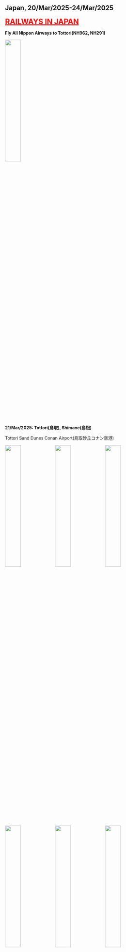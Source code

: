 ## Japan, 20/Mar/2025-24/Mar/2025

**[<font color=red size=5><u>RAILWAYS IN JAPAN</u></font>](https://wqgcx.github.io/transport/20250320JP/JR/)**

**Fly All Nippon Airways to Tottori(NH962, NH291)**

<img src="../20250320JP_photos/IMG_7812.jpeg" width="32%">

**21/Mar/2025: Tottori(鳥取), Shimane(島根)**

Tottori Sand Dunes Conan Airport(鳥取砂丘コナン空港)

<img src="../20250320JP_photos/IMG_7815.jpeg" width="32%">
<img src="../20250320JP_photos/IMG_7816.jpeg" width="32%">
<img src="../20250320JP_photos/IMG_7817.jpeg" width="32%">
<img src="../20250320JP_photos/IMG_7818.jpeg" width="32%">
<img src="../20250320JP_photos/IMG_7819.jpeg" width="32%">
<img src="../20250320JP_photos/IMG_7820.jpeg" width="32%">
<img src="../20250320JP_photos/IMG_7821.jpeg" width="32%">
<img src="../20250320JP_photos/IMG_7822.jpeg" width="32%">

Tottori Sand Dunes(鳥取砂丘)

<img src="../20250320JP_photos/IMG_7827.jpeg" width="32%">
<img src="../20250320JP_photos/IMG_7831.jpeg" width="32%">
<img src="../20250320JP_photos/IMG_7832.jpeg" width="32%">
<img src="../20250320JP_photos/IMG_7833.jpeg" width="32%">
<img src="../20250320JP_photos/IMG_7834.jpeg" width="32%">
<img src="../20250320JP_photos/IMG_7835.jpeg" width="32%">

Tottori Castle Ruins(鳥取城跡)

<img src="../20250320JP_photos/IMG_7839.jpeg" width="32%">
<img src="../20250320JP_photos/IMG_7842.jpeg" width="32%">
<img src="../20250320JP_photos/IMG_7844.jpeg" width="32%">
<img src="../20250320JP_photos/IMG_7845.jpeg" width="32%">
<img src="../20250320JP_photos/IMG_7846.jpeg" width="32%">
<img src="../20250320JP_photos/IMG_7848.jpeg" width="32%">

Hakuto Shrine and Hakuto Coast(白兎神社, 白兎海岸)

<img src="../20250320JP_photos/IMG_7866.jpeg" width="32%">
<img src="../20250320JP_photos/IMG_7862.jpeg" width="32%">
<img src="../20250320JP_photos/IMG_7861.jpeg" width="32%">
<img src="../20250320JP_photos/IMG_7860.jpeg" width="32%">
<img src="../20250320JP_photos/IMG_7855.jpeg" width="32%">
<img src="../20250320JP_photos/IMG_7856.jpeg" width="32%">
<img src="../20250320JP_photos/IMG_7853.jpeg" width="32%">
<img src="../20250320JP_photos/IMG_7863.jpeg" width="32%">
<img src="../20250320JP_photos/IMG_7864.jpeg" width="32%">

Lake Shinji(宍道湖)

<img src="../20250320JP_photos/IMG_7874.jpeg" width="32%">
<img src="../20250320JP_photos/IMG_7872.jpeg" width="32%">
<img src="../20250320JP_photos/IMG_7873.jpeg" width="32%">
<img src="../20250320JP_photos/IMG_7875.jpeg" width="32%">
<img src="../20250320JP_photos/IMG_7877.jpeg" width="32%">

Japanese-Style Dinner

<img src="../20250320JP_photos/IMG_7881.jpeg" width="32%">

Matsue Castle(松江城)

<img src="../20250320JP_photos/IMG_7883.jpeg" width="32%">
<img src="../20250320JP_photos/IMG_7884.jpeg" width="32%">

**22/Mar/2025: Shimane(島根), Tottori(鳥取)**

Izumo Oyashiro Shrine(出雲大社)

<img src="../20250320JP_photos/IMG_7891.jpeg" width="32%">
<img src="../20250320JP_photos/IMG_7908.jpeg" width="32%">
<img src="../20250320JP_photos/IMG_7892.jpeg" width="32%">
<img src="../20250320JP_photos/IMG_7893.jpeg" width="32%">
<img src="../20250320JP_photos/IMG_7894.jpeg" width="32%">
<img src="../20250320JP_photos/IMG_7898.jpeg" width="32%">
<img src="../20250320JP_photos/IMG_7899.jpeg" width="32%">
<img src="../20250320JP_photos/IMG_7902.jpeg" width="32%">
<img src="../20250320JP_photos/IMG_7901.jpeg" width="32%">

Inasa Beach(稲佐の浜)

<img src="../20250320JP_photos/IMG_7906.jpeg" width="32%">
<img src="../20250320JP_photos/IMG_7905.jpeg" width="32%">
<img src="../20250320JP_photos/IMG_7904.jpeg" width="32%">

Momotaro at Yonago Station(米子駅の桃太郎)

<img src="../20250320JP_photos/IMG_7915.jpeg" width="32%">
<img src="../20250320JP_photos/IMG_7916.jpeg" width="32%">
<img src="../20250320JP_photos/IMG_7917.jpeg" width="32%">

Momotaro-Painting Train(桃太郎塗装電車)

<img src="../20250320JP_photos/IMG_7918.jpeg" width="32%">
<img src="../20250320JP_photos/IMG_7945.jpeg" width="32%">

Mizuki Shigeru Road(水木しげるロード)

<img src="../20250320JP_photos/IMG_7919.jpeg" width="32%">
<img src="../20250320JP_photos/IMG_7920.jpeg" width="32%">
<img src="../20250320JP_photos/IMG_7921.jpeg" width="32%">
<img src="../20250320JP_photos/IMG_7922.jpeg" width="32%">
<img src="../20250320JP_photos/IMG_7924.jpeg" width="32%">
<img src="../20250320JP_photos/IMG_7926.jpeg" width="32%">
<img src="../20250320JP_photos/IMG_7937.jpeg" width="32%">
<img src="../20250320JP_photos/IMG_7938.jpeg" width="32%">
<img src="../20250320JP_photos/IMG_7939.jpeg" width="32%">
<img src="../20250320JP_photos/IMG_7940.jpeg" width="32%">
<img src="../20250320JP_photos/IMG_7942.jpeg" width="32%">
<img src="../20250320JP_photos/IMG_7943.jpeg" width="32%">

Youkai Shrine(妖怪神社)

<img src="../20250320JP_photos/IMG_7928.jpeg" width="32%">
<img src="../20250320JP_photos/IMG_7929.jpeg" width="32%">
<img src="../20250320JP_photos/IMG_7941.jpeg" width="32%">

Mizuki Shigeru Museum(水木しげる記念館)

<img src="../20250320JP_photos/IMG_7930.jpeg" width="32%">
<img src="../20250320JP_photos/IMG_7931.jpeg" width="32%">
<img src="../20250320JP_photos/IMG_7932.jpeg" width="32%">
<img src="../20250320JP_photos/IMG_7933.jpeg" width="32%">
<img src="../20250320JP_photos/IMG_7934.jpeg" width="32%">
<img src="../20250320JP_photos/IMG_7935.jpeg" width="32%">
<img src="../20250320JP_photos/IMG_7936.jpeg" width="32%">

**23/Mar/2025: Shimane(島根), Tottori(鳥取)**

Mastue Castle(松江城)

<img src="../20250320JP_photos/IMG_7955.jpeg" width="32%">
<img src="../20250320JP_photos/IMG_7960.jpeg" width="32%">
<img src="../20250320JP_photos/IMG_7961.jpeg" width="32%">
<img src="../20250320JP_photos/IMG_7962.jpeg" width="32%">
<img src="../20250320JP_photos/IMG_7963.jpeg" width="32%">

Mastue Shrine(松江神社)

<img src="../20250320JP_photos/IMG_7959.jpeg" width="32%">
<img src="../20250320JP_photos/IMG_7957.jpeg" width="32%">

Panorama of Mastue

<img src="../20250320JP_photos/IMG_7965.jpeg" width="32%">
<img src="../20250320JP_photos/IMG_7966.jpeg" width="32%">
<img src="../20250320JP_photos/IMG_7967.jpeg" width="32%">

Samurai Residence(武家屋敷)

<img src="../20250320JP_photos/IMG_7978.jpeg" width="32%">
<img src="../20250320JP_photos/IMG_7977.jpeg" width="32%">
<img src="../20250320JP_photos/IMG_7975.jpeg" width="32%">
<img src="../20250320JP_photos/IMG_7972.jpeg" width="32%">
<img src="../20250320JP_photos/IMG_7973.jpeg" width="32%">
<img src="../20250320JP_photos/IMG_7974.jpeg" width="32%">

Adachi Museum of Art(足立美術館)

<img src="../20250320JP_photos/IMG_8003.jpeg" width="32%">
<img src="../20250320JP_photos/IMG_7983.jpeg" width="32%">
<img src="../20250320JP_photos/IMG_7990.jpeg" width="32%">
<img src="../20250320JP_photos/IMG_7993.jpeg" width="32%">
<img src="../20250320JP_photos/IMG_7994.jpeg" width="32%">
<img src="../20250320JP_photos/IMG_7999.jpeg" width="32%">
<img src="../20250320JP_photos/IMG_8004.jpeg" width="32%">
<img src="../20250320JP_photos/IMG_8008.jpeg" width="32%">
<img src="../20250320JP_photos/IMG_8007.jpeg" width="32%">

**Click [here](https://wqgcx.github.io/transport/) to go back.**
